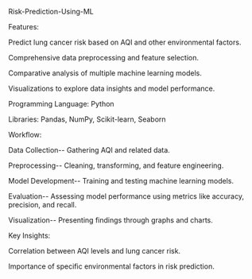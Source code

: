 Risk-Prediction-Using-ML

Features:

Predict lung cancer risk based on AQI and other environmental factors.

Comprehensive data preprocessing and feature selection.

Comparative analysis of multiple machine learning models.

Visualizations to explore data insights and model performance.

Programming Language: Python

Libraries: Pandas, NumPy, Scikit-learn, Seaborn

Workflow:

Data Collection-- Gathering AQI and related data.

Preprocessing-- Cleaning, transforming, and feature engineering.

Model Development-- Training and testing machine learning models.

Evaluation-- Assessing model performance using metrics like accuracy, precision, and recall.

Visualization-- Presenting findings through graphs and charts.

Key Insights:

Correlation between AQI levels and lung cancer risk.

Importance of specific environmental factors in risk prediction.
